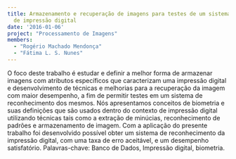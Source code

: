 ```yaml
---
title: Armazenamento e recuperação de imagens para testes de um sistema de reconhecimento
  de impressão digital
date: '2016-01-06'
project: "Processamento de Imagens"
members:
  - "Rogério Machado Mendonça"
  - "Fátima L. S. Nunes"
---
```

O foco deste trabalho é estudar e definir a melhor forma de armazenar imagens com atributos específicos que caracterizam uma impressão digital e desenvolvimento de técnicas e melhorias para a recuperação da imagem com maior desempenho, a fim de permitir testes em um sistema de reconhecimento dos mesmos. Nós apresentamos conceitos de biometria e suas definições que são usados ​​dentro do contexto de impressão digital utilizando técnicas tais como a extração de minúcias, reconhecimento de padrões e armazenamento de imagem. Com a aplicação do presente trabalho foi desenvolvido possível obter um sistema de reconhecimento da impressão digital, com uma taxa de erro aceitável, e um desempenho satisfatório.
Palavras-chave: Banco de Dados, Impressão digital, biometria.

 
